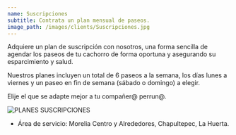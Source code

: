 ```yaml
---
name: Suscripciones
subtitle: Contrata un plan mensual de paseos.
image_path: /images/clients/Suscripciones.jpg
---
```

Adquiere un plan de suscripción con nosotros, una forma sencilla de agendar los paseos de tu cachorro de forma oportuna y asegurando su esparcimiento y salud.

Nuestros planes incluyen un total de 6 paseos a la semana, los días lunes a viernes y un paseo en fin de semana (sábado o domingo) a elegir.

Elije el que se adapte mejor a tu compañer@ perrun@.


![PLANES SUSCRIPCIONES](https://user-images.githubusercontent.com/95257716/166170962-e8154070-cdbd-4225-a20e-64c30add437b.jpg)


* Área de servicio: 
Morelia Centro y Alrededores, Chapultepec, La Huerta.
